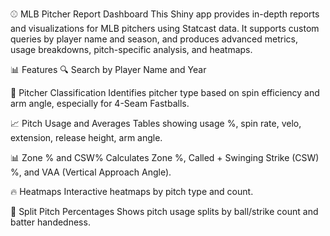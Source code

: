 ⚾ MLB Pitcher Report Dashboard
This Shiny app provides in-depth reports and visualizations for MLB pitchers using Statcast data. It supports custom queries by player name and season, and produces advanced metrics, usage breakdowns, pitch-specific analysis, and heatmaps.

📊 Features
🔍 Search by Player Name and Year

🧠 Pitcher Classification
Identifies pitcher type based on spin efficiency and arm angle, especially for 4-Seam Fastballs.

📈 Pitch Usage and Averages
Tables showing usage %, spin rate, velo, extension, release height, arm angle.

📊 Zone % and CSW%
Calculates Zone %, Called + Swinging Strike (CSW) %, and VAA (Vertical Approach Angle).

🔥 Heatmaps
Interactive heatmaps by pitch type and count.

🎯 Split Pitch Percentages
Shows pitch usage splits by ball/strike count and batter handedness.

